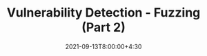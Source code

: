 ---
type: lecture
date: 2021-09-13T8:00:00+4:30
title: Vulnerability Detection - Fuzzing (Part 2)
tldr: "Fuzzing for vulnerability detection."
thumbnail: /static_files/presentations/fuzzing.jpeg
links:
    - url: https://google.com
      name: slides
---